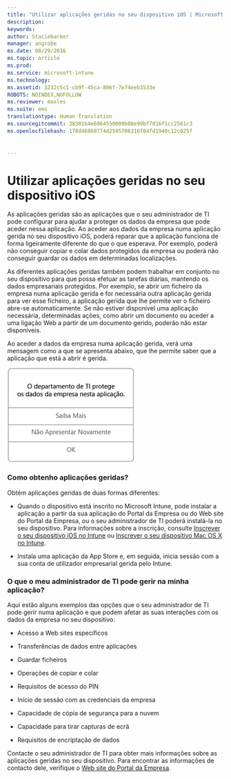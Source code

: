 ```yaml
---
title: "Utilizar aplicações geridas no seu dispositivo iOS | Microsoft Intune"
description: 
keywords: 
author: Staciebarker
manager: angrobe
ms.date: 08/29/2016
ms.topic: article
ms.prod: 
ms.service: microsoft-intune
ms.technology: 
ms.assetid: 3232c5c1-cb9f-45ca-806f-7e74eeb3533e
ROBOTS: NOINDEX,NOFOLLOW
ms.reviewer: maxles
ms.suite: ems
translationtype: Human Translation
ms.sourcegitcommit: 38301b4e6964550008b08e99bf7016f1cc2561c3
ms.openlocfilehash: 178d46860774d2595f06316f84fd1940c12c025f


---
```



# Utilizar aplicações geridas no seu dispositivo iOS

As aplicações geridas são as aplicações que o seu administrador de TI pode configurar para ajudar a proteger os dados da empresa que pode aceder nessa aplicação. Ao aceder aos dados da empresa numa aplicação gerida no seu dispositivo iOS, poderá reparar que a aplicação funciona de forma ligeiramente diferente do que o que esperava. Por exemplo, poderá não conseguir copiar e colar dados protegidos da empresa ou poderá não conseguir guardar os dados em determinadas localizações.

As diferentes aplicações geridas também podem trabalhar em conjunto no seu dispositivo para que possa efetuar as tarefas diárias, mantendo os dados empresariais protegidos. Por exemplo, se abrir um ficheiro da empresa numa aplicação gerida e for necessária outra aplicação gerida para ver esse ficheiro, a aplicação gerida que lhe permite ver o ficheiro abre-se automaticamente. Se não estiver disponível uma aplicação necessária, determinadas ações, como abrir um documento ou aceder a uma ligação Web a partir de um documento gerido, poderão não estar disponíveis.

Ao aceder a dados da empresa numa aplicação gerida, verá uma mensagem como a que se apresenta abaixo, que lhe permite saber que a aplicação que está a abrir é gerida.

![managed-apps-message-ios](./media/managed-apps-message.png)

### Como obtenho aplicações geridas?
Obtém aplicações geridas de duas formas diferentes:

-   Quando o dispositivo está inscrito no Microsoft Intune, pode instalar a aplicação a partir da sua aplicação do Portal da Empresa ou do Web site do Portal da Empresa, ou o seu administrador de TI poderá instalá-la no seu dispositivo. Para informações sobre a inscrição, consulte [Inscrever o seu dispositivo iOS no Intune](enroll-your-device-in-intune-ios.md) ou [Inscrever o seu dispositivo Mac OS X no Intune](enroll-your-device-in-intune-mac-os-x.md).

-   Instala uma aplicação da App Store e, em seguida, inicia sessão com a sua conta de utilizador empresarial gerida pelo Intune.

### O que o meu administrador de TI pode gerir na minha aplicação?
Aqui estão alguns exemplos das opções que o seu administrador de TI pode gerir numa aplicação e que podem afetar as suas interações com os dados da empresa no seu dispositivo:

-   Acesso a Web sites específicos

-   Transferências de dados entre aplicações

-   Guardar ficheiros

-   Operações de copiar e colar

-   Requisitos de acesso do PIN

-   Início de sessão com as credenciais da empresa

-   Capacidade de cópia de segurança para a nuvem

-   Capacidade para tirar capturas de ecrã

-   Requisitos de encriptação de dados


Contacte o seu administrador de TI para obter mais informações sobre as aplicações geridas no seu dispositivo. Para encontrar as informações de contacto dele, verifique o [Web site do Portal da Empresa](http://portal.manage.microsoft.com).





<!--HONumber=Aug16_HO5-->


